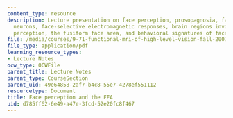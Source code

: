 ```yaml
---
content_type: resource
description: Lecture presentation on face perception, prosopagnosia, face-selective
  neurons, face-selective electromagnetic responses, brain regions involved in face
  perception, the fusiform face area, and behavioral signatures of face perception.
file: /media/courses/9-71-functional-mri-of-high-level-vision-fall-2007/d785ff626e49a47e3fcd52e20fc8f467_lec5b_faces_ip.pdf
file_type: application/pdf
learning_resource_types:
- Lecture Notes
ocw_type: OCWFile
parent_title: Lecture Notes
parent_type: CourseSection
parent_uid: 49e64858-2af7-b4c8-55e7-4278ef551112
resourcetype: Document
title: Face perception and the FFA
uid: d785ff62-6e49-a47e-3fcd-52e20fc8f467
---
```


